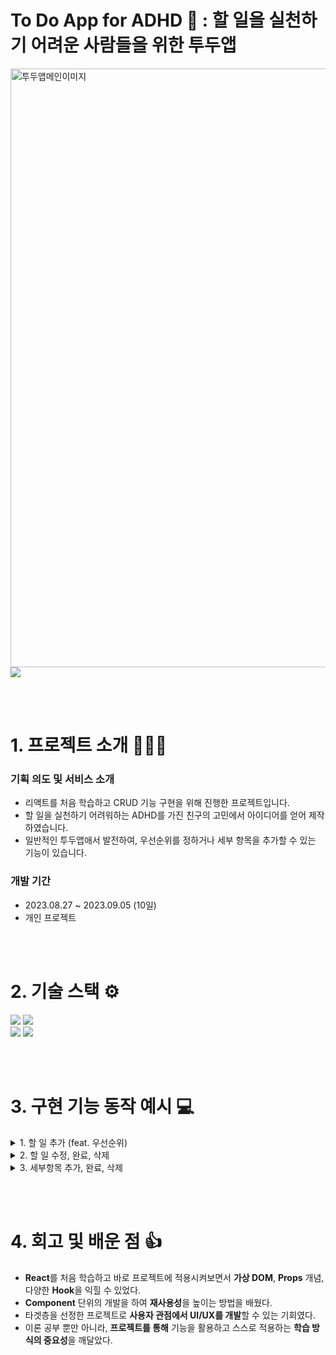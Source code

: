 # To Do App for ADHD 🤩 : 할 일을 실천하기 어려운 사람들을 위한 투두앱

<img width="958" alt="투두앱메인이미지" src="https://github.com/cc-yujin/ToDoApp_for_ADHD/assets/111138337/e9594551-1314-4642-8c04-8f3262b7faf3">

<a href="https://todoapp4adhd.netlify.app/">
  <img src="https://img.shields.io/badge/배포사이트 이동-0e76ff?style=for-the-badge&logo=netlify&logoColor=white" />
</a>

<br /><br />

# 1. 프로젝트 소개 💁🏻‍♀️
### 기획 의도 및 서비스 소개

- 리액트를 처음 학습하고 CRUD 기능 구현을 위해 진행한 프로젝트입니다.
- 할 일을 실천하기 어려워하는 ADHD를 가진 친구의 고민에서 아이디어를 얻어 제작하였습니다.
- 일반적인 투두앱애서 발전하여, 우선순위를 정하거나 세부 항목을 추가할 수 있는 기능이 있습니다.

### 개발 기간

- 2023.08.27 ~ 2023.09.05 (10일)
- 개인 프로젝트

<br /><br />

# 2. 기술 스택 ⚙️
<img src="https://img.shields.io/badge/react-61DAFB?style=for-the-badge&logo=react&logoColor=black"> <img src="https://img.shields.io/badge/javascript-F7DF1E?style=for-the-badge&logo=javascript&logoColor=black">
<br><img src="https://img.shields.io/badge/styledcomponents-DB7093?style=for-the-badge&logo=styledcomponents&logoColor=white"> <img src="https://img.shields.io/badge/netlify-00C7B7?style=for-the-badge&logo=netlify&logoColor=white">

<br><br>

# 3. 구현 기능 동작 예시 💻

<details>
<summary>1. 할 일 추가 (feat. 우선순위)</summary>

![할일추가](https://github.com/cc-yujin/ToDoApp_for_ADHD/assets/111138337/f4aea249-6ce0-4741-8600-1fbd6e9bded9)

- 할 일을 입력하고 우선순위를 설정
- 설정한 우선순위대로 할 일 리스트 옆에 번개 갯수 표시
<br>
</details>
<details>
<summary>2. 할 일 수정, 완료, 삭제</summary>
  
![할일수정완료삭제3](https://github.com/cc-yujin/ToDoApp_for_ADHD/assets/111138337/dcc981b9-6201-460d-a1ef-7702db1a6f04)

- 추가한 리스트를 수정할 수 있고, 완료시 체크 표시로 변경
- 삭제 버튼을 누르면 리스트에서 할 일이 삭제
<br>
</details>
<details>
<summary>3. 세부항목 추가, 완료, 삭제</summary>
  
![세부항목생성완료삭제](https://github.com/cc-yujin/ToDoApp_for_ADHD/assets/111138337/f8d75a94-89c8-4434-8a49-4917fb7edfe2)

- 할 일에 대한 세부 항목을 추가, 완료, 삭제

<br>
</details>

<br /><br />

# 4. 회고 및 배운 점 👍
- **React**를 처음 학습하고 바로 프로젝트에 적용시켜보면서 **가상 DOM**, **Props** 개념, 다양한 **Hook**을 익힐 수 있었다.
- **Component** 단위의 개발을 하여 **재사용성**을 높이는 방법을 배웠다.
- 타겟층을 선정한 프로젝트로 **사용자 관점에서 UI/UX를 개발**할 수 있는 기회였다.
- 이론 공부 뿐만 아니라, **프로젝트를 통해** 기능을 활용하고 스스로 적용하는 **학습 방식의 중요성**을 깨달았다.


